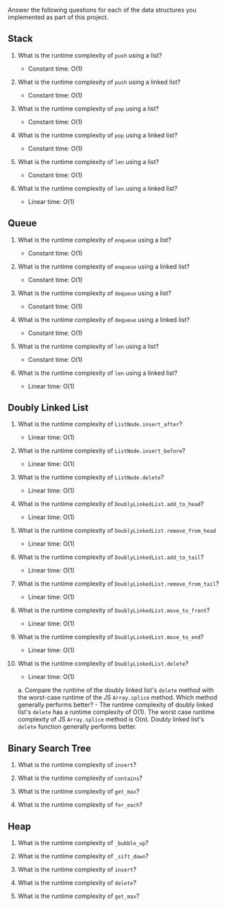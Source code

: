 Answer the following questions for each of the data structures you implemented as part of this project.

## Stack

1. What is the runtime complexity of `push` using a list?

    - Constant time: O(1)

2. What is the runtime complexity of `push` using a linked list?

    - Constant time: O(1)

3. What is the runtime complexity of `pop` using a list?

    - Constant time: O(1)

4. What is the runtime complexity of `pop` using a linked list?

    - Constant time: O(1)

5. What is the runtime complexity of `len` using a list?

    - Constant time: O(1)

6. What is the runtime complexity of `len` using a linked list?

    - Linear time: O(1)

## Queue

1. What is the runtime complexity of `enqueue` using a list?

    - Constant time: O(1)

2. What is the runtime complexity of `enqueue` using a linked list?

    - Constant time: O(1)

3. What is the runtime complexity of `dequeue` using a list?

    - Constant time: O(1)

4. What is the runtime complexity of `dequeue` using a linked list?

    - Constant time: O(1)

5. What is the runtime complexity of `len` using a list?

    - Constant time: O(1)

6. What is the runtime complexity of `len` using a linked list?

    - Linear time: O(1)

## Doubly Linked List

1. What is the runtime complexity of `ListNode.insert_after`?

    - Linear time: O(1)

2. What is the runtime complexity of `ListNode.insert_before`?

    - Linear time: O(1)

3. What is the runtime complexity of `ListNode.delete`?

    - Linear time: O(1)

4. What is the runtime complexity of `DoublyLinkedList.add_to_head`?

    - Linear time: O(1)

5. What is the runtime complexity of `DoublyLinkedList.remove_from_head`

    - Linear time: O(1)

6. What is the runtime complexity of `DoublyLinkedList.add_to_tail`?

    - Linear time: O(1)

7. What is the runtime complexity of `DoublyLinkedList.remove_from_tail`?

    - Linear time: O(1)

8. What is the runtime complexity of `DoublyLinkedList.move_to_front`?

    - Linear time: O(1)

9. What is the runtime complexity of `DoublyLinkedList.move_to_end`?
    
    - Linear time: O(1)

10. What is the runtime complexity of `DoublyLinkedList.delete`?

    - Linear time: O(1)

    a. Compare the runtime of the doubly linked list's `delete` method with the worst-case runtime of the JS `Array.splice` method. Which method generally performs better?
        - The runtime complexity of doubly linked list's `delete` has a runtime complexity of O(1). The worst case 
          runtime complexity of JS `Array.splice` method is O(n). Doubly linked list's `delete` function generally 
          performs better.

## Binary Search Tree

1. What is the runtime complexity of `insert`? 

2. What is the runtime complexity of `contains`?

3. What is the runtime complexity of `get_max`? 

4. What is the runtime complexity of `for_each`?
    
## Heap

1. What is the runtime complexity of `_bubble_up`?

2. What is the runtime complexity of `_sift_down`?

3. What is the runtime complexity of `insert`?

4. What is the runtime complexity of `delete`?

5. What is the runtime complexity of `get_max`?
